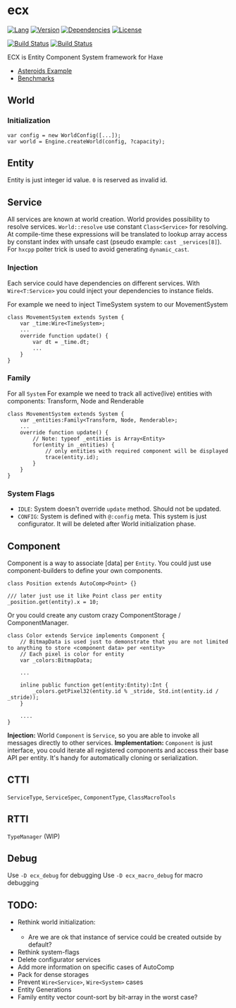# ecx

[![Lang](https://img.shields.io/badge/language-haxe-orange.svg)](http://haxe.org)
[![Version](https://img.shields.io/badge/version-v0.1.0-green.svg)](https://github.com/eliasku/ecx)
[![Dependencies](https://img.shields.io/badge/dependencies-none-green.svg)](https://github.com/eliasku/ecx/blob/master/haxelib.json)
[![License](https://img.shields.io/badge/license-MIT-blue.svg)](http://opensource.org/licenses/MIT)

[![Build Status](https://travis-ci.org/eliasku/ecx.svg?branch=master)](https://travis-ci.org/eliasku/ecx)
[![Build Status](https://ci.appveyor.com/api/projects/status/t0ql3d9hjp5f72jt?svg=true)](https://ci.appveyor.com/project/eliasku/ecx)

ECX is Entity Component System framework for Haxe

- [Asteroids Example](https://github.com/eliasku/ecx-richardlord-asteroids)
- [Benchmarks](https://github.com/eliasku/ecx-benchmarks)

## World

### Initialization

```
var config = new WorldConfig([...]);
var world = Engine.createWorld(config, ?capacity);
```

## Entity

Entity is just integer id value. `0` is reserved as invalid id.

## Service

All services are known at world creation. World provides possibility to resolve services. `World::resolve` use constant `Class<Service>` for resolving. At compile-time these expressions will be translated to lookup array access by constant index with unsafe cast (pseudo example: `cast _services[8]`). For `hxcpp` poiter trick is used to avoid generating `dynamic_cast`.

### Injection

Each service could have dependencies on different services. With `Wire<T:Service>` you could inject your dependencies to instance fields.

For example we need to inject TimeSystem system to our MovementSystem
```
class MovementSystem extends System {
    var _time:Wire<TimeSystem>;
    ...
    override function update() {
        var dt = _time.dt;
        ...
    }
}
```

### Family

For all `System`
For example we need to track all active(live) entities with components: Transform, Node and Renderable
```
class MovementSystem extends System {
    var _entities:Family<Transform, Node, Renderable>;
    ...
    override function update() {
        // Note: typeof _entities is Array<Entity>
        for(entity in _entities) {
            // only entities with required component will be displayed
            trace(entity.id);
        }
    }
}
```

### System Flags

* `IDLE`: System doesn't override `update` method. Should not be updated.
* `CONFIG`: System is defined with `@:config` meta. This system is just configurator. It will be deleted after World initialization phase.

## Component

Component is a way to associate [data] per `Entity`. You could just use component-builders to define your own components.

```
class Position extends AutoComp<Point> {}

/// later just use it like Point class per entity
_position.get(entity).x = 10;
```

Or you could create any custom crazy ComponentStorage / ComponentManager.
```
class Color extends Service implements Component {
    // BitmapData is used just to demonstrate that you are not limited to anything to store <component data> per <entity>
    // Each pixel is color for entity
    var _colors:BitmapData;

    ...

    inline public function get(entity:Entity):Int {
        _colors.getPixel32(entity.id % _stride, Std.int(entity.id / _stride));
    }

    ....
}
```

**Injection:** World `Component` is `Service`, so you are able to invoke all messages directly to other services.
**Implementation:** `Component` is just interface, you could iterate all registered components and access their base API per entity. It's handy for automatically cloning or serialization.

## CTTI
`ServiceType`, `ServiceSpec`, `ComponentType`, `ClassMacroTools`

## RTTI
`TypeManager` (WIP)

## Debug

Use `-D ecx_debug` for debugging
Use `-D ecx_macro_debug` for macro debugging

## TODO:

- Rethink world initialization:
- - Are we are ok that instance of service could be created outside by default?
- Rethink system-flags
- Delete configurator services
- Add more information on specific cases of AutoComp<T>
- Pack<T> for dense storages
- Prevent `Wire<Service>`, `Wire<System>` cases
- Entity Generations
- Family entity vector count-sort by bit-array in the worst case?
